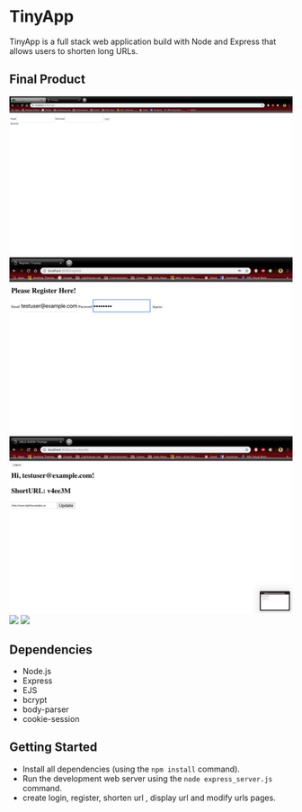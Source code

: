 # TinyApp

TinyApp is a full stack web application build with Node and Express that allows users to shorten long URLs.

## Final Product
!["User Login to access urls once logged in"](https://github.com/wubrian/TinyApp/blob/master/docs/login-page.png?raw=true)
!["User Register to register before log in"](https://github.com/wubrian/TinyApp/blob/master/docs/register-page.png?raw=true)
!["Specific url from the urls database"](https://github.com/wubrian/TinyApp/blob/master/docs/urls-id-page.png?raw=true)
![](#)
![](#)


## Dependencies
- Node.js
- Express
- EJS
- bcrypt
- body-parser
- cookie-session

## Getting Started

- Install all dependencies (using the `npm install` command).
- Run the development web server using the `node express_server.js` command.
- create login, register, shorten url , display url and modify urls pages.

